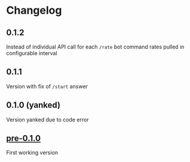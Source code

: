 # Changelog

## 0.1.2

Instead of individual API call for each `/rate` bot command rates pulled in configurable interval

## 0.1.1

Version with fix of `/start` answer

## 0.1.0 (yanked)

Version yanked due to code error

## [pre-0.1.0](c218c5c43a8d3a3c477740b424e7d8ea53e487cf)

First working version